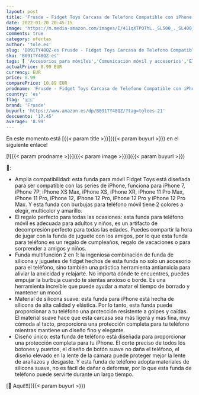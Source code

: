 ```yaml
---
layout: post
title: 'Frusde - Fidget Toys Carcasa de Telefono Compatible con iPhone 6/ 6S/ 7/8/ SE 2020  Push Pop Bubble Fidget Sensory Toy Stress Relief Silicona  Soft Anti-Drop Phone Case para iPhone 6/7/ 8 [Multicolor]'
date: 2022-01-20 20:45:15
image: 'https://m.media-amazon.com/images/I/411qXTPOThL._SL500_._SL400_.jpg'
comments: true
category: ofertas
author: 'tole.es'
slug: 'B091TY48QZ-es Frusde - Fidget Toys Carcasa de Telefono Compatible con...'
sku: 'B091TY48QZ-es'
tags: [ 'Accesorios para móviles','Comunicación móvil y accesorios','Electrónica','Fundas calcetín para móviles','Fundas y carcasas para teléfonos móviles','frusde','iphone', ]
actualPrice: 8.99 EUR
currency: EUR
price: 8.99
comparePrice: 10.89 EUR
prodname: 'Frusde - Fidget Toys Carcasa de Telefono Compatible con iPhone 6/ 6S/ 7/8/ SE 2020  Push Pop Bubble Fidget Sensory Toy Stress Relief Silicona  Soft Anti-Drop Phone Case para iPhone 6/7/ 8 [Multicolor]'
country: 'es'
flag: '🇪🇸'
brand: 'Frusde'
buyurl: 'https://www.amazon.es/dp/B091TY48QZ/?tag=tolees-21'
descuento: '17.45'
average: '8.99'
---
```


En este momento está [{{< param title >}}]({{< param buyurl >}}) en el siguiente enlace!

[![{{< param prodname >}}]({{< param image >}})]({{< param buyurl >}})

🔎:

- Amplia compatibilidad: esta funda para móvil Fidget Toys está diseñada para ser compatible con las series de iPhone, funciona para iPhone 7, iPhone 7P, iPhone XS Max, iPhone XS, iPhone XR, iPhone 11 Pro Max, iPhone 11 Pro, iPhone 12, iPhone 12 Pro, iPhone 12 Pro y iPhone 12 Pro Max. Y esta funda con burbujas para teléfono móvil tiene 2 colores a elegir, multicolor y amarillo.
- El regalo perfecto para todas las ocasiones: esta funda para teléfono móvil es adecuada para adultos y niños, es un artifacto de decompresión perfecto para todas las edades. Puedes compartir la hora de jugar con la funda de juguete con los amigos, por lo que esta funda para teléfono es un regalo de cumpleaños, regalo de vacaciones o para sorprender a amigos y niños.
- Funda multifunción 2 en 1: la ingeniosa combinación de funda de silicona y juguetes de fidget hechos de esta funda no solo un accesorio para el teléfono, sino también una práctica herramienta antianxicia para aliviar la anxicidad y relajarte. No importa dónde te encuentres, puedes empujar la burbuja cuando te sientas anxioso o borde. Es una herramienta increíble que puede ayudar a matar el tiempo de borrado y mantener un mood.
- Material de silicona suave: esta funda para iPhone está hecha de silicona de alta calidad y elástica. Por lo tanto, esta funda puede proporcionar a tu teléfono una protección resistente a golpes y caídas. El material suave hace que esta carcasa sea más ligera y más fina, muy cómoda al tacto, proporciona una protección completa para tu teléfono mientras mantiene un diseño fino y elegante.
- Diseño único: esta funda de teléfono está diseñada para proporcionar una protección completa para tu iPhone. El corte preciso de todos los botones y puertos, el diseño de botón suave no daña el teléfono, el diseño elevado en la lente de la cámara puede proteger mejor la lente de arañazos y desgaste. Y esta funda de teléfono adopta materiales de silicona suave, no es fácil de dañar o deformar, por lo que esta funda de teléfono puede servirte durante un largo tiempo.

[🛒 Aquí!!!]({{< param buyurl >}})
